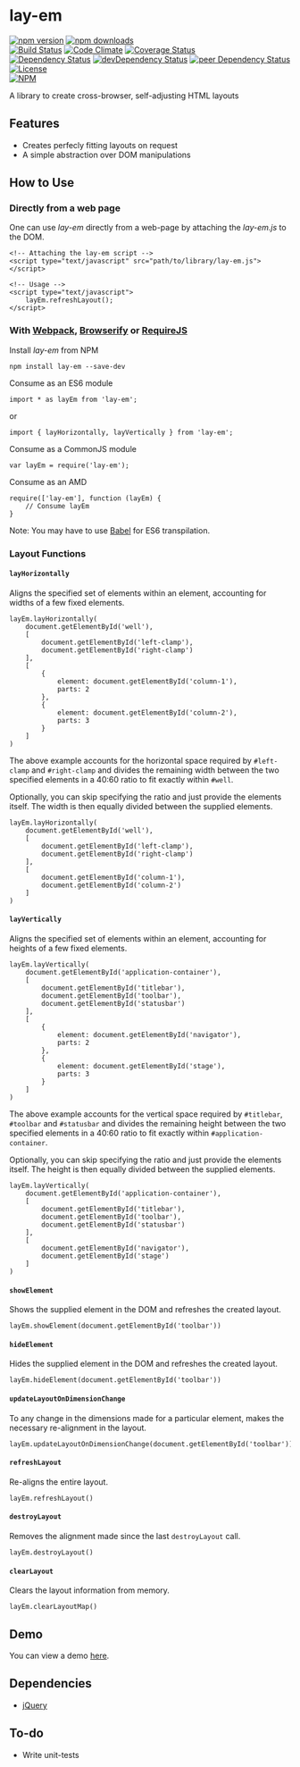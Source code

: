 # lay-em

[![npm version](https://badge.fury.io/js/lay-em.svg)](https://badge.fury.io/js/lay-em)
[![npm downloads](https://img.shields.io/npm/dt/lay-em.svg)](https://www.npmjs.com/package/lay-em)  
[![Build Status](https://travis-ci.org/myTerminal/lay-em.svg?branch=master)](https://travis-ci.org/myTerminal/lay-em)
[![Code Climate](https://codeclimate.com/github/myTerminal/lay-em.png)](https://codeclimate.com/github/myTerminal/lay-em)
[![Coverage Status](https://img.shields.io/coveralls/myTerminal/lay-em.svg)](https://coveralls.io/r/myTerminal/lay-em?branch=master)  
[![Dependency Status](https://david-dm.org/myTerminal/lay-em.svg)](https://david-dm.org/myTerminal/lay-em)
[![devDependency Status](https://david-dm.org/myTerminal/lay-em/dev-status.svg)](https://david-dm.org/myTerminal/lay-em#info=devDependencies)
[![peer Dependency Status](https://david-dm.org/myTerminal/lay-em/peer-status.svg)](https://david-dm.org/myTerminal/lay-em#info=peerDependencies)  
[![License](https://img.shields.io/github/license/myTerminal/lay-em.svg)](https://opensource.org/licenses/MIT)  
[![NPM](https://nodei.co/npm/lay-em.png?downloads=true&downloadRank=true&stars=true)](https://nodei.co/npm/lay-em/)

A library to create cross-browser, self-adjusting HTML layouts

## Features

* Creates perfecly fitting layouts on request
* A simple abstraction over DOM manipulations

## How to Use

### Directly from a web page

One can use *lay-em* directly from a web-page by attaching the *lay-em.js* to the DOM.

    <!-- Attaching the lay-em script -->
    <script type="text/javascript" src="path/to/library/lay-em.js"></script>

    <!-- Usage -->
    <script type="text/javascript">
        layEm.refreshLayout();
    </script>

### With [Webpack](https://webpack.js.org), [Browserify](http://browserify.org) or [RequireJS](http://requirejs.org)

Install *lay-em* from NPM

    npm install lay-em --save-dev

Consume as an ES6 module

    import * as layEm from 'lay-em';

or

    import { layHorizontally, layVertically } from 'lay-em';

Consume as a CommonJS module

    var layEm = require('lay-em');

Consume as an AMD

    require(['lay-em'], function (layEm) {
        // Consume layEm
    }

Note: You may have to use [Babel](https://babeljs.io) for ES6 transpilation.

### Layout Functions

#### `layHorizontally`

Aligns the specified set of elements within an element, accounting for widths of a few fixed elements.

    layEm.layHorizontally(
        document.getElementById('well'),
        [
            document.getElementById('left-clamp'),
            document.getElementById('right-clamp')
        ],
        [
            {
                element: document.getElementById('column-1'),
                parts: 2
            },
            {
                element: document.getElementById('column-2'),
                parts: 3
            }
        ]
    )

The above example accounts for the horizontal space required by `#left-clamp` and `#right-clamp` and divides the remaining width between the two specified elements in a 40:60 ratio to fit exactly within `#well`.

Optionally, you can skip specifying the ratio and just provide the elements itself. The width is then equally divided between the supplied elements.

    layEm.layHorizontally(
        document.getElementById('well'),
        [
            document.getElementById('left-clamp'),
            document.getElementById('right-clamp')
        ],
        [
            document.getElementById('column-1'),
            document.getElementById('column-2')
        ]
    )

#### `layVertically`

Aligns the specified set of elements within an element, accounting for heights of a few fixed elements.

    layEm.layVertically(
        document.getElementById('application-container'),
        [
            document.getElementById('titlebar'),
            document.getElementById('toolbar'),
            document.getElementById('statusbar')
        ],
        [
            {
                element: document.getElementById('navigator'),
                parts: 2
            },
            {
                element: document.getElementById('stage'),
                parts: 3
            }
        ]
    )

The above example accounts for the vertical space required by `#titlebar`, `#toolbar` and `#statusbar` and divides the remaining height between the two specified elements in a 40:60 ratio to fit exactly within `#application-container`.

Optionally, you can skip specifying the ratio and just provide the elements itself. The height is then equally divided between the supplied elements.

    layEm.layVertically(
        document.getElementById('application-container'),
        [
            document.getElementById('titlebar'),
            document.getElementById('toolbar'),
            document.getElementById('statusbar')
        ],
        [
            document.getElementById('navigator'),
            document.getElementById('stage')
        ]
    )

#### `showElement`

Shows the supplied element in the DOM and refreshes the created layout.

    layEm.showElement(document.getElementById('toolbar'))

#### `hideElement`

Hides the supplied element in the DOM and refreshes the created layout.

    layEm.hideElement(document.getElementById('toolbar'))

#### `updateLayoutOnDimensionChange`

To any change in the dimensions made for a particular element, makes the necessary re-alignment in the layout.

    layEm.updateLayoutOnDimensionChange(document.getElementById('toolbar'))

#### `refreshLayout`

Re-aligns the entire layout.

    layEm.refreshLayout()

#### `destroyLayout`

Removes the alignment made since the last `destroyLayout` call.

    layEm.destroyLayout()

#### `clearLayout`

Clears the layout information from memory.

    layEm.clearLayoutMap()

## Demo

You can view a demo [here](https://myterminal.github.io/lay-em/examples).

## Dependencies

* [jQuery](https://www.npmjs.com/package/jquery)

## To-do

* Write unit-tests
